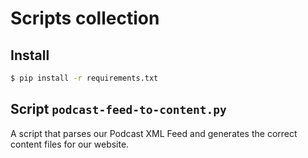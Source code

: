 # Scripts collection

## Install

```sh
$ pip install -r requirements.txt
```

## Script `podcast-feed-to-content.py`

A script that parses our Podcast XML Feed and generates the correct content files for our website.
